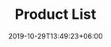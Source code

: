 ---
title: "Product List"
date: 2019-10-29T13:49:23+06:00
draft: false

# meta description
description: "this is meta description"

# type
type : "blog"
---